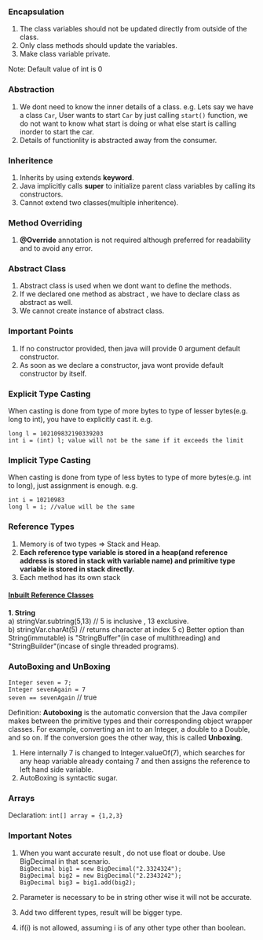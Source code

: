 ### Encapsulation

1. The class variables should not be updated directly from outside of the class.
2. Only class methods should update the variables.
3. Make class variable private.

Note: Default value of int is 0

### Abstraction

1. We dont need to know the inner details of a class.
e.g. Lets say we have a class `Car`, User wants to start `Car` by just calling `start()` function, we do not want to know what start is doing or what else start is calling inorder to start the car.
2. Details of functionlity is abstracted away from the consumer.

### Inheritence
1. Inherits by using extends <b>keyword</b>.
2. Java implicitly calls <b>super</b> to initialize parent class variables by calling its constructors.
3. Cannot extend two classes(multiple inheritence).

### Method Overriding
1. **@Override** annotation is not required although preferred for readability and to avoid any error.

### Abstract Class
1. Abstract class is used when we dont want to define the methods.
2. If we declared one method as abstract , we have to declare class as abstract as well.
3. We cannot create instance of abstract class.

### Important Points

1. If no constructor provided, then java will provide 0 argument default constructor.
2. As soon as we declare a constructor, java wont provide default constructor by itself.

### Explicit Type Casting

When casting is done from type of more bytes to type of lesser bytes(e.g. long to int), you have to explicitly cast it. e.g.

`long l = 102109832190339203`<br>
`int i = (int) l; value will not be the same if it exceeds the limit`

### Implicit Type Casting

When casting is done from type of less bytes to type of more bytes(e.g. int to long), just assignment is enough. e.g.

`int i = 10210983`<br>
`long l = i; //value will be the same`

### Reference Types 
1. Memory is of two types => Stack and Heap.
2. <b> Each reference type variable is stored in a heap(and reference address is stored in stack with variable name) and primitive type variable is stored in stack directly. </b>
3. Each method has its own stack

#### <u>Inbuilt Reference Classes</u>

<b>1. String</b>\
a) stringVar.subtring(5,13) // 5 is inclusive , 13 exclusive.\
b) stringVar.charAt(5) // returns character at index 5
c) Better option than String(immutable) is "StringBuffer"(in case of multithreading) and "StringBuilder"(incase of single threaded programs). 

### AutoBoxing and UnBoxing

`Integer seven = 7;`\
`Integer sevenAgain = 7`\
`seven == sevenAgain` // true

Definition: <b>Autoboxing</b> is the automatic conversion that the Java compiler makes between the primitive types and their corresponding object wrapper classes. For example, converting an int to an Integer, a double to a Double, and so on. If the conversion goes the other way, this is called <b>Unboxing</b>.

1. Here internally 7 is changed to Integer.valueOf(7), which searches for any heap variable already containg 7 and then assigns the reference to left hand side variable.
2. AutoBoxing is syntactic sugar. 

### Arrays
Declaration: `int[] array = {1,2,3}`

### Important Notes

1. When you want accurate result , do not use float or doube. Use BigDecimal in that scenario. <br>
`BigDecimal big1 = new BigDecimal("2.3324324");`<br>
`BigDecimal big2 = new BigDecimal("2.2343242");`<br>
`BigDecimal big3 = big1.add(big2);`

2. Parameter is necessary to be in string other wise it will not be accurate.
3. Add two different types, result will be bigger type.
4. if(i) is not allowed, assuming i is of any other type other than boolean.